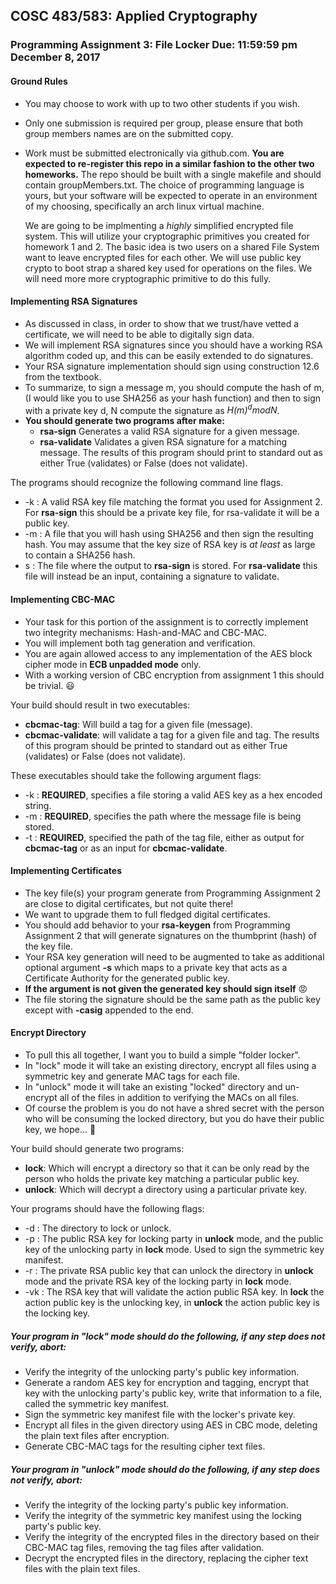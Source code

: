 ## COSC 483/583: Applied Cryptography
### Programming Assignment 3: File Locker Due: 11:59:59 pm December 8, 2017
#### Ground Rules

- You may choose to work with up to two other students if you wish.
- Only one submission is required per group, please ensure that both group members names are on the submitted copy.
- Work must be submitted electronically via github.com. **You are expected to re-register
this repo in a similar fashion to the other two homeworks.** The repo should be built with a single makefile and should contain groupMembers.txt. The choice of programming language is yours, but your software will be expected to operate in an environment of my choosing, specifically an arch linux virtual machine.

    We are going to be implmenting a *highly* simplified encrypted file system. This will utilize
your cryptographic primitives you created for homework 1 and 2. The basic idea is two users on
a shared File System want to leave encrypted files for each other. We will use public key crypto
to boot strap a shared key used for operations on the files. We will need more more cryptographic
primitive to do this fully.


#### Implementing RSA Signatures
- As discussed in class, in order to show that we trust/have vetted a certificate, we will need to be able to digitally sign data.
- We will implement RSA signatures since you should have a working RSA algorithm coded up, and this can be easily extended to do signatures.
- Your RSA signature implementation should sign using construction 12.6 from the textbook.
- To summarize, to sign a message m, you should compute the hash of m, (I would like you to use SHA256 as your hash function) and then to sign with a private key d, N compute the signature as *H(m)<sup>d</sup>modN*.
- **You should generate two programs after make:**
    - **rsa-sign** Generates a valid RSA signature for a given message.
    - **rsa-validate** Validates a given RSA signature for a matching message. The results of this program should print to standard out as either True (validates) or False (does not validate).

The programs should recognize the following command line flags.
- -k <key file>: A valid RSA key file matching the format you used for Assignment 2. For **rsa-sign** this should be a private key file, for rsa-validate it will be a public key.
- -m <message file>: A file that you will hash using SHA256 and then sign the resulting hash. You may assume that the key size of RSA key is *at least* as large to contain a SHA256 hash.
- s <signature file>: The file where the output to **rsa-sign** is stored. For **rsa-validate** this file will instead be an input, containing a signature to validate.


#### Implementing CBC-MAC
- Your task for this portion of the assignment is to correctly implement two integrity mechanisms: Hash-and-MAC and CBC-MAC.
- You will implement both tag generation and verification.
- You are again allowed access to any implementation of the AES block cipher mode in **ECB unpadded mode** only.
- With a working version of CBC encryption from assignment 1 this should be trivial. :smiley:

Your build should result in two executables:
- **cbcmac-tag**: Will build a tag for a given file (message).
- **cbcmac-validate**: will validate a tag for a given file and tag. The results of this program should be printed to standard out as either True (validates) or False (does not validate).

These executables should take the following argument flags:
- -k <key file>: **REQUIRED**, specifies a file storing a valid AES key as a hex encoded string.
- -m <message file>: **REQUIRED**, specifies the path where the message file is being stored.
- -t <output file>: **REQUIRED**, specified the path of the tag file, either as output for **cbcmac-tag** or as an input for **cbcmac-validate**.

#### Implementing Certificates
- The key file(s) your program generate from Programming Assignment 2 are close to digital certificates, but not quite there!
- We want to upgrade them to full fledged digital certificates.
- You should add behavior to your **rsa-keygen** from Programming Assignment 2 that will generate signatures on the thumbprint (hash) of the key file.
- Your RSA key generation will need to be augmented to take as additional optional argument **-s** which maps to a private key that acts as a Certificate Authority for the generated public key.
- **If the argument is not given the generated key should sign itself** :rage:
- The file storing the signature should be the same path as the public key except with **-casig** appended to the end.

#### Encrypt Directory
- To pull this all together, I want you to build a simple "folder locker".
- In "lock" mode it will take an existing directory, encrypt all files using a symmetric key and generate MAC tags for each file.
- In "unlock" mode it will take an existing "locked" directory and un-encrypt all of the files in addition to verifying the MACs on all files.
- Of course the problem is you do not have a shred secret with the person who will be consuming the locked directory, but you do have their public key, we hope... :pray:

Your build should generate two programs:
- **lock**: Which will encrypt a directory so that it can be only read by the person who holds the private key matching a particular public key.
- **unlock**: Which will decrypt a directory using a particular private key.

Your programs should have the following flags:
- -d <directory to lock>: The directory to lock or unlock.
- -p <action public key>: The public RSA key for locking party in **unlock** mode, and the public key of the unlocking party in **lock** mode. Used to sign the symmetric key manifest.
- -r <action private key>: The private RSA public key that can unlock the directory in **unlock** mode and the private RSA key of the locking party in **lock** mode.
- -vk <validateing public key>: The RSA key that will validate the action public RSA key. In **lock** the action public key is the unlocking key, in **unlock** the action public key is the locking key.


##### Your program in "lock" mode should do the following, if any step does not verify, abort:
- Verify the integrity of the unlocking party's public key information.
- Generate a random AES key for encryption and tagging, encrypt that key with the unlocking party's public key, write that information to a file, called the symmetric key manifest.
- Sign the symmetric key manifest file with the locker's private key.
- Encrypt all files in the given directory using AES in CBC mode, deleting the plain text files after encryption.
- Generate CBC-MAC tags for the resulting cipher text files.

##### Your program in "unlock" mode should do the following, if any step does not verify, abort:
- Verify the integrity of the locking party's public key information.
- Verify the integrity of the symmetric key manifest using the locking party's public key.
- Verify the integrity of the encrypted files in the directory based on their CBC-MAC tag files, removing the tag files after validation.
- Decrypt the encrypted files in the directory, replacing the cipher text files with the plain text files.
